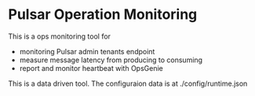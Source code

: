 # Pulsar Operation Monitoring

This is a ops monitoring tool for
- monitoring Pulsar admin tenants endpoint
- measure message latency from producing to consuming
- report and monitor heartbeat with OpsGenie

This is a data driven tool. The configuraion data is at ./config/runtime.json
